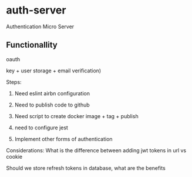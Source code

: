 # auth-server

Authentication Micro Server

## Functionallity

oauth

key + user storage + email verification)

Steps:

1. Need eslint airbn configuration
2. Need to publish code to github

3. Need script to create docker image + tag + publish
4. need to configure jest
5. Implement other forms of authentication

Considerations:
What is the difference between adding jwt tokens in url vs cookie

Should we store refresh tokens in database, what are the benefits

